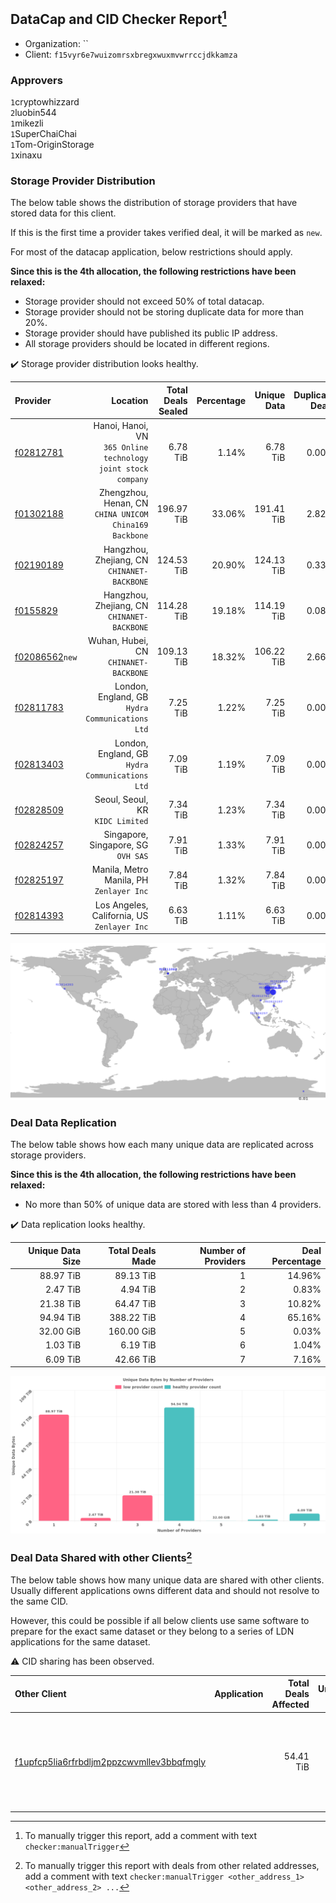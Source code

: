 ## DataCap and CID Checker Report[^1]
 - Organization: ``
 - Client: `f15vyr6e7wuizomrsxbregxwuxmvwrrccjdkkamza`
### Approvers
`1`cryptowhizzard<br/>`2`luobin544<br/>`1`mikezli<br/>`1`SuperChaiChai<br/>`1`Tom-OriginStorage<br/>`1`xinaxu


### Storage Provider Distribution
The below table shows the distribution of storage providers that have stored data for this client.

If this is the first time a provider takes verified deal, it will be marked as `new`.

For most of the datacap application, below restrictions should apply.

**Since this is the 4th allocation, the following restrictions have been relaxed:**
 - Storage provider should not exceed 50% of total datacap.
 - Storage provider should not be storing duplicate data for more than 20%.
 - Storage provider should have published its public IP address.
 - All storage providers should be located in different regions.

✔️ Storage provider distribution looks healthy.

| Provider                                                    |                                                         Location | Total Deals Sealed | Percentage | Unique Data | Duplicate Deals |
| :---------------------------------------------------------- | ---------------------------------------------------------------: | -----------------: | ---------: | ----------: | --------------: |
| [f02812781](https://filfox.info/en/address/f02812781)       | Hanoi, Hanoi, VN<br/>`365 Online technology joint stock company` |           6.78 TiB |      1.14% |    6.78 TiB |           0.00% |
| [f01302188](https://filfox.info/en/address/f01302188)       |        Zhengzhou, Henan, CN<br/>`CHINA UNICOM China169 Backbone` |         196.97 TiB |     33.06% |  191.41 TiB |           2.82% |
| [f02190189](https://filfox.info/en/address/f02190189)       |                   Hangzhou, Zhejiang, CN<br/>`CHINANET-BACKBONE` |         124.53 TiB |     20.90% |  124.13 TiB |           0.33% |
| [f0155829](https://filfox.info/en/address/f0155829)         |                   Hangzhou, Zhejiang, CN<br/>`CHINANET-BACKBONE` |         114.28 TiB |     19.18% |  114.19 TiB |           0.08% |
| [f02086562](https://filfox.info/en/address/f02086562)`new`  |                         Wuhan, Hubei, CN<br/>`CHINANET-BACKBONE` |         109.13 TiB |     18.32% |  106.22 TiB |           2.66% |
| [f02811783](https://filfox.info/en/address/f02811783)       |               London, England, GB<br/>`Hydra Communications Ltd` |           7.25 TiB |      1.22% |    7.25 TiB |           0.00% |
| [f02813403](https://filfox.info/en/address/f02813403)       |               London, England, GB<br/>`Hydra Communications Ltd` |           7.09 TiB |      1.19% |    7.09 TiB |           0.00% |
| [f02828509](https://filfox.info/en/address/f02828509)       |                              Seoul, Seoul, KR<br/>`KIDC Limited` |           7.34 TiB |      1.23% |    7.34 TiB |           0.00% |
| [f02824257](https://filfox.info/en/address/f02824257)       |                           Singapore, Singapore, SG<br/>`OVH SAS` |           7.91 TiB |      1.33% |    7.91 TiB |           0.00% |
| [f02825197](https://filfox.info/en/address/f02825197)       |                      Manila, Metro Manila, PH<br/>`Zenlayer Inc` |           7.84 TiB |      1.32% |    7.84 TiB |           0.00% |
| [f02814393](https://filfox.info/en/address/f02814393)       |                   Los Angeles, California, US<br/>`Zenlayer Inc` |           6.63 TiB |      1.11% |    6.63 TiB |           0.00% |

<img src="https://raw.githubusercontent.com/data-preservation-programs/filplus-checker-assets/main/filecoin-project/filecoin-plus-large-datasets/issues/1346/1698979910974.png"/>

### Deal Data Replication
The below table shows how each many unique data are replicated across storage providers.


**Since this is the 4th allocation, the following restrictions have been relaxed:**
- No more than 50% of unique data are stored with less than 4 providers.

✔️ Data replication looks healthy.

| Unique Data Size | Total Deals Made | Number of Providers | Deal Percentage |
| ---------------: | ---------------: | ------------------: | --------------: |
|        88.97 TiB |        89.13 TiB |                   1 |          14.96% |
|         2.47 TiB |         4.94 TiB |                   2 |           0.83% |
|        21.38 TiB |        64.47 TiB |                   3 |          10.82% |
|        94.94 TiB |       388.22 TiB |                   4 |          65.16% |
|        32.00 GiB |       160.00 GiB |                   5 |           0.03% |
|         1.03 TiB |         6.19 TiB |                   6 |           1.04% |
|         6.09 TiB |        42.66 TiB |                   7 |           7.16% |

<img src="https://raw.githubusercontent.com/data-preservation-programs/filplus-checker-assets/main/filecoin-project/filecoin-plus-large-datasets/issues/1346/1698979911696.png"/>

### Deal Data Shared with other Clients[^3]
The below table shows how many unique data are shared with other clients.
Usually different applications owns different data and should not resolve to the same CID.

However, this could be possible if all below clients use same software to prepare for the exact same dataset or they belong to a series of LDN applications for the same dataset.

⚠️ CID sharing has been observed.

| Other Client                                                                                                          | Application                                                                      | Total Deals Affected | Unique CIDs | Approvers                                                                                                                                 |
| :-------------------------------------------------------------------------------------------------------------------- | :------------------------------------------------------------------------------- | -------------------: | ----------: | :---------------------------------------------------------------------------------------------------------------------------------------- |
| [f1upfcp5lia6rfrbdljm2ppzcwvmllev3bbqfmgly](https://filfox.info/en/address/f1upfcp5lia6rfrbdljm2ppzcwvmllev3bbqfmgly) | [](https://github.com/filecoin-project/filecoin-plus-large-datasets/issues/1366) |            54.41 TiB |         263 | `1`1ane-1<br/>`1`BDE-io<br/>`1`cryptowhizzard<br/>`2`luobin544<br/>`1`psh0691<br/>`2`SuperChaiChai<br/>`2`Tom-OriginStorage<br/>`2`xinaxu |

[^1]: To manually trigger this report, add a comment with text `checker:manualTrigger`

[^2]: Deals from those addresses are combined into this report as they are specified with `checker:manualTrigger`

[^3]: To manually trigger this report with deals from other related addresses, add a comment with text `checker:manualTrigger <other_address_1> <other_address_2> ...`

